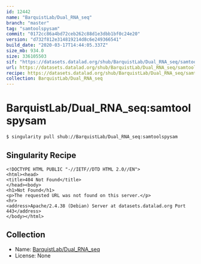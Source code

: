 ```yaml
---
id: 12442
name: "BarquistLab/Dual_RNA_seq"
branch: "master"
tag: "samtoolspysam"
commit: "0172cc86a4bd72ceb262c88d1e3dbb1bf0c24e20"
version: "d732f812e314819214d8c6e249366541"
build_date: "2020-03-17T14:44:05.337Z"
size_mb: 934.0
size: 336105503
sif: "https://datasets.datalad.org/shub/BarquistLab/Dual_RNA_seq/samtoolspysam/2020-03-17-0172cc86-d732f812/d732f812e314819214d8c6e249366541.sif"
url: https://datasets.datalad.org/shub/BarquistLab/Dual_RNA_seq/samtoolspysam/2020-03-17-0172cc86-d732f812/
recipe: https://datasets.datalad.org/shub/BarquistLab/Dual_RNA_seq/samtoolspysam/2020-03-17-0172cc86-d732f812/Singularity
collection: BarquistLab/Dual_RNA_seq
---
```


# BarquistLab/Dual_RNA_seq:samtoolspysam

```bash
$ singularity pull shub://BarquistLab/Dual_RNA_seq:samtoolspysam
```

## Singularity Recipe

```singularity
<!DOCTYPE HTML PUBLIC "-//IETF//DTD HTML 2.0//EN">
<html><head>
<title>404 Not Found</title>
</head><body>
<h1>Not Found</h1>
<p>The requested URL was not found on this server.</p>
<hr>
<address>Apache/2.4.38 (Debian) Server at datasets.datalad.org Port 443</address>
</body></html>
```

## Collection

 - Name: [BarquistLab/Dual_RNA_seq](https://github.com/BarquistLab/Dual_RNA_seq)
 - License: None

